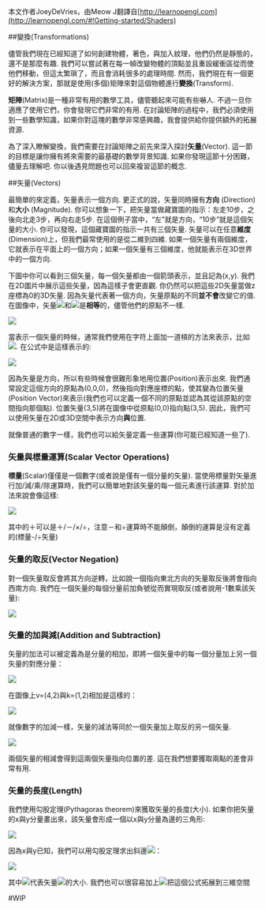 本文作者JoeyDeVries，由Meow J翻譯自[http://learnopengl.com](http://learnopengl.com/#!Getting-started/Shaders)

##變換(Transformations)

儘管我們現在已經知道了如何創建物體，著色，與加入紋理，他們仍然是靜態的，還不是那麼有趣. 我們可以嘗試著在每一幀改變物體的頂點並且重設緩衝區從而使他們移動，但這太繁瑣了，而且會消耗很多的處理時間. 然而，我們現在有一個更好的解決方案，那就是使用(多個)矩陣來對這個物體進行**變換**(Transform).

**矩陣**(Matrix)是一種非常有用的數學工具，儘管聽起來可能有些嚇人. 不過一旦你適應了使用它們，你會發現它們非常的有用. 在討論矩陣的過程中，我們必須使用到一些數學知識，如果你對這塊的數學非常感興趣，我會提供給你提供額外的拓展資源.

為了深入瞭解變換，我們需要在討論矩陣之前先來深入探討**矢量**(Vector). 這一節的目標是讓你擁有將來需要的最基礎的數學背景知識. 如果你發現這節十分困難，儘量去理解吧. 你以後遇見問題也可以回來複習這節的概念.

##矢量(Vectors)

最簡單的來定義，矢量表示一個方向. 更正式的說，矢量同時擁有**方向** (Direction)和**大小** (Magnitude). 你可以想象一下，把矢量當做藏寶圖的指示：左走10步，之後向北走3步，再向右走5步. 在這個例子當中，“左”就是方向，“10步”就是這個矢量的大小. 你可以發現，這個藏寶圖的指示一共有三個矢量. 矢量可以在任意**維度**(Dimension)上，但我們最常使用的是從二維到四維. 如果一個矢量有兩個維度，它就表示在平面上的一個方向；如果一個矢量有三個維度，他就能表示在3D世界中的一個方向.

下圖中你可以看到三個矢量，每一個矢量都由一個箭頭表示，並且記為(x,y). 我們在2D圖片中展示這些矢量，因為這樣子會更直觀. 你仍然可以把這些2D矢量當做z座標為0的3D矢量. 因為矢量代表著一個方向，矢量原點的不同**並不會**改變它的值. 在圖像中，矢量![](http://latex2png.com/output//latex_e91010b29e958e4fbc824584145939c6.png)和![](http://latex2png.com/output//latex_d9ed1f291de6a7f8f8b98910b32d1b1f.png)是**相等**的，儘管他們的原點不一樣.

![](http://learnopengl.com/img/getting-started/vectors.png)

當表示一個矢量的時候，通常我們使用在字符上面加一道槓的方法來表示，比如![](http://latex2png.com/output//latex_bd890aa3934604aac5038acd23d62d50.png). 在公式中是這樣表示的:

![](http://latex2png.com/output//latex_f6b0b4b613d888bc3239069623169884.png)

因為矢量是方向，所以有些時候會很難形象地用位置(Position)表示出來. 我們通常設定這個方向的原點為(0,0,0)，然後指向對應座標的點，使其變為位置矢量(Position Vector)來表示(我們也可以定義一個不同的原點並認為其從該原點的空間指向那個點). 位置矢量(3,5)將在圖像中從原點(0,0)指向點(3,5). 因此，我們可以使用矢量在2D或3D空間中表示方向**與**位置.


就像普通的數字一樣，我們也可以給矢量定義一些運算(你可能已經知道一些了).

### 矢量與標量運算(Scalar Vector Operations)

**標量**(Scalar)僅僅是一個數字(或者說是僅有一個分量的矢量). 當使用標量對矢量進行加/減/乘/除運算時，我們可以簡單地對該矢量的每一個元素進行該運算. 對於加法來說會像這樣:

![](http://latex2png.com/output//latex_ced260b3ce642ed56f177244c3b4189e.png)

其中的＋可以是＋/－/×/÷，注意－和÷運算時不能顛倒，顛倒的運算是沒有定義的(標量-/÷矢量)

### 矢量的取反(Vector Negation)

對一個矢量取反會將其方向逆轉，比如說一個指向東北方向的矢量取反後將會指向西南方向. 我們在一個矢量的每個分量前加負號從而實現取反(或者說用-1數乘該矢量):

![](http://latex2png.com/output//latex_8d5dcc978ccf9d559d64af04b1ddfa7c.png)

### 矢量的加與減(Addition and Subtraction)

矢量的加法可以被定義為是分量的相加，即將一個矢量中的每一個分量加上另一個矢量的對應分量：

![](http://latex2png.com/output//latex_3d5a8fd9db45ecfed81acdad2691caa8.png)

在圖像上v=(4,2)與k=(1,2)相加是這樣的：

![](http://learnopengl.com/img/getting-started/vectors_addition.png)

就像數字的加減一樣，矢量的減法等同於一個矢量加上取反的另一個矢量.

![](http://latex2png.com/output//latex_aa68be1c1c3294bf4d931c39d9fe8ea1.png)

兩個矢量的相減會得到這兩個矢量指向位置的差. 這在我們想要獲取兩點的差會非常有用.

### 矢量的長度(Length)

我們使用勾股定理(Pythagoras theorem)來獲取矢量的長度(大小). 如果你把矢量的x與y分量畫出來，該矢量會形成一個以x與y分量為邊的三角形:

![](http://learnopengl.com/img/getting-started/vectors_triangle.png)

因為x與y已知，我們可以用勾股定理求出斜邊![](http://latex2png.com/output//latex_e91010b29e958e4fbc824584145939c6.png)：

![](http://latex2png.com/output//latex_25a4b63018e587812dd6625a075ec9dd.png)

其中![](http://latex2png.com/output//latex_8f7bf6541904f09a5318814c6b03fe17.png)代表矢量![](http://latex2png.com/output//latex_e91010b29e958e4fbc824584145939c6.png)的大小. 我們也可以很容易加上![](http://latex2png.com/output//latex_a1049fd26252d4e0795dd75bd0bb8e12.png)把這個公式拓展到三維空間

#WIP

